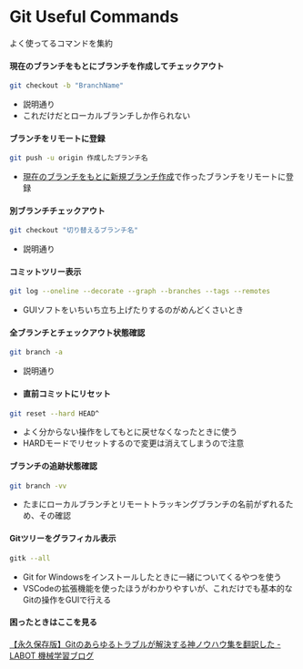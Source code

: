 # Git Useful Commands
よく使ってるコマンドを集約
#### 現在のブランチをもとにブランチを作成してチェックアウト
```bash
git checkout -b "BranchName"
```
- 説明通り
- これだけだとローカルブランチしか作られない
#### ブランチをリモートに登録
```bash
git push -u origin 作成したブランチ名
```
- [現在のブランチをもとに新規ブランチ作成](#現在のブランチをもとにブランチを作成してチェックアウト)で作ったブランチをリモートに登録
#### 別ブランチチェックアウト
```bash
git checkout "切り替えるブランチ名"
```
- 説明通り
#### コミットツリー表示
```bash
git log --oneline --decorate --graph --branches --tags --remotes
```
- GUIソフトをいちいち立ち上げたりするのがめんどくさいとき
#### 全ブランチとチェックアウト状態確認
```bash
git branch -a
```
- 説明通り
- #### 直前コミットにリセット
```bash
git reset --hard HEAD^
```
- よく分からない操作をしてもとに戻せなくなったときに使う
- HARDモードでリセットするので変更は消えてしまうので注意
#### ブランチの追跡状態確認
```bash
git branch -vv
```
- たまにローカルブランチとリモートトラッキングブランチの名前がずれるため、その確認
#### Gitツリーをグラフィカル表示
```bash
gitk --all
```
- Git for Windowsをインストールしたときに一緒についてくるやつを使う
- VSCodeの拡張機能を使ったほうがわかりやすいが、これだけでも基本的なGitの操作をGUIで行える
#### 困ったときはここを見る
[【永久保存版】Gitのあらゆるトラブルが解決する神ノウハウ集を翻訳した - LABOT 機械学習ブログ](https://blog.labot.jp/entry/2019/07/01/183204)
<!--stackedit_data:
eyJoaXN0b3J5IjpbMTE3MTQ4MjE4MywxMTQ2NzA3NjczLC0xOT
g0NzE5OTE2LDExNDY3MDc2NzMsNDEwMDc2NDQsMTQwNDQ2NDM2
NCwtNjU5NTY4MDUyXX0=
-->